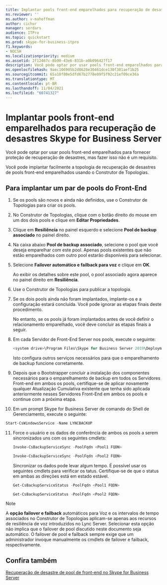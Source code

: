 ```yaml
---
title: Implantar pools front-end emparelhados para recuperação de desastres Skype for Business Server
ms.reviewer: ''
ms.author: v-mahoffman
author: cichur
manager: serdars
audience: ITPro
ms.topic: quickstart
ms.prod: skype-for-business-itpro
f1.keywords:
- NOCSH
ms.localizationpriority: medium
ms.assetid: 2f12467c-8b90-43e6-831b-a0b096427f17
description: Você pode optar por usar pools front-end emparelhados para fornecer proteção de recuperação de desastres, mas fazer isso não é um requisito.
ms.openlocfilehash: 9aec106905b2d8628e30461dce130f301aef1b25
ms.sourcegitcommit: 65a10f80e5dfd67b2778e09f5f92c21ef09ce36a
ms.translationtype: MT
ms.contentlocale: pt-BR
ms.lasthandoff: 11/04/2021
ms.locfileid: "60741327"
---
```

# <a name="deploy-paired-front-end-pools-for-disaster-recovery-in-skype-for-business-server"></a>Implantar pools front-end emparelhados para recuperação de desastres Skype for Business Server
 
Você pode optar por usar pools front-end emparelhados para fornecer proteção de recuperação de desastres, mas fazer isso não é um requisito.
  
Você pode implantar facilmente a topologia de recuperação de desastres de pools front-end emparelhados usando o Construtor de Topologias. 
  
## <a name="to-deploy-a-pair-of-front-end-pools"></a>Para implantar um par de pools do Front-End

1. Se os pools são novos e ainda não definidos, use o Construtor de Topologias para criar os pools.
    
2. No Construtor de Topologias, clique com o botão direito do mouse em um dos dois pools e clique em **Editar Propriedades**.
    
3. Clique em **Resiliência** no painel esquerdo e selecione **Pool de backup associado** no painel direito.
    
4. Na caixa abaixo **Pool de backup associado**, selecione o pool que você deseja emparelhar com este pool. Apenas pools existentes que não estão emparelhados com outro pool estarão disponíveis para selecionar.
    
5. Selecione **Failover automático e failback para voz** e clique em **OK**.
    
    Ao exibir os detalhes sobre este pool, o pool associado agora aparece no painel direito em **Resiliência**. 
    
6. Use o Construtor de Topologias para publicar a topologia.
    
7. Se os dois pools ainda não foram implantados, implante-os e a configuração estará concluída. Você pode ignorar as etapas finais deste procedimento.
    
    No entanto, se os pools já foram implantados antes de você definir o relacionamento emparelhado, você deve concluir as etapas finais a seguir.
    
8. Em cada Servidor de Front-End Server nos pools, execute o seguinte:
    
   ```powershell
   <system drive>\Program Files\Skype for Business Server 2019\Deployment\Bootstrapper.exe 
   ```

    Isto configura outros serviços necessários para que o emparelhamento de backup funcione corretamente.
    
9. Depois que o Bootstrapper concluir a instalação dos componentes necessários para o emparelhamento de backup em todos os Servidores Front-end em ambos os pools, certifique-se de aplicar novamente qualquer Atualização Cumulativa existente que tenha sido aplicada anteriormente nesses Servidores Front-End em ambos os pools e continue com a próxima etapa.

10. Em um prompt Skype for Business Server de comando do Shell de Gerenciamento, execute o seguinte: 
    
   ```powershell
   Start-CsWindowsService -Name LYNCBACKUP
   ```

11. Force o usuário e os dados de conferência de ambos os pools a serem sincronizados uns com os seguintes cmdlets:
    
    ```powershell
    Invoke-CsBackupServiceSync -PoolFqdn <Pool1 FQDN>
    ```

    ```powershell
    Invoke-CsBackupServiceSync -PoolFqdn <Pool2 FQDN>
    ```

    Sincronizar os dados pode levar algum tempo. É possível usar os seguintes cmdlets para verificar os tatus. Certifique-se de que o status em ambas as direções está em estado estável.
    
    ```powershell
    Get-CsBackupServiceStatus -PoolFqdn <Pool1 FQDN>
    ```

    ```powershell
    Get-CsBackupServiceStatus -PoolFqdn <Pool2 FQDN>
    ```

> [!NOTE]
> A **opção failover e failback** automáticos para Voz e os intervalos de tempo associados no Construtor de Topologias aplicam-se apenas aos recursos de resiliência de voz introduzidos no Lync Server. Selecionar esta opção não implica que o failover de pool discutido neste documento seja automático. O failover de pool e failback sempre exige que um administrador invoque manualmente os cmdlets de failover e failback, respectivamente.
  
## <a name="see-also"></a>Confira também

[Recuperação de desastre de pool de front-end no Skype for Business Server](../../plan-your-deployment/high-availability-and-disaster-recovery/disaster-recovery.md)

